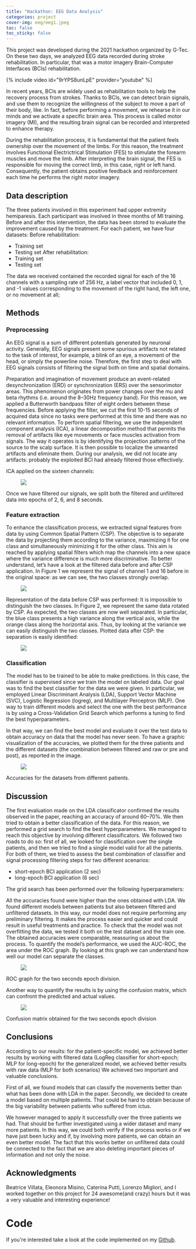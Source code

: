```yaml
---
title: "Hackathon: EEG Data Analysis"
categories: project
cover-img: eeg/eeg1.jpeg
toc: false
toc_sticky: false
---
```



This project was developed during the 2021 hackathon organized by G-Tec. On these two days, we analyzed EEG data recorded during stroke rehabilitation. In particular, that was a motor imagery Brain-Computer Interfaces (BCIs) rehabilitation. 

{% include video id="9rYPS8unLpE" provider="youtube" %}


In recent years, BCIs are widely used as rehabilitation tools to help the recovery process from strokes.
Thanks to BCIs, we can detect brain signals, and use them to recognize the willingness of the subject to move a part of their body, like. In fact, before performing a movement, we rehearse it in our minds and we activate a specific brain area. This process is called motor imagery (MI), and the resulting brain signal can be recorded and interpreted to enhance therapy.

During the rehabilitation process, it is fundamental that the patient feels ownership over the movement of the limbs. For this reason, the treatment involves Functional Electrictrical Stimulation (FES) to stimulate the forearm muscles and move the limb. After interpreting the brain signal, the FES is responsible for moving the correct limb, in this case, right or left hand. Consequently, the patient obtains positive feedback and reinforcement each time he performs the right motor imagery.


## Data description
The three patients involved in this experiment had upper extremity hemiparesis. Each participant was involved in three months of MI training. Before and after this intervention, the data has been stored to evaluate the improvement caused by the treatment.
For each patient, we have four datasets:
Before rehabilitation:
- Training set 
- Testing set
After rehabilitation:
- Training set
- Testing set

The data we received contained the recorded signal for each of the 16 channels with a sampling rate of 256 Hz, a label vector that included 0, 1, and -1 values corresponding to the movement of the right hand, the left one, or no movement at all;

## Methods
### Preprocessing
An EEG signal is a sum of different potentials generated by neuronal activity. Generally, EEG signals present some spurious artifacts not related to the task of interest, for example, a blink of an eye, a movement of the head, or simply the powerline noise. Therefore, the first step to deal with EEG signals consists of filtering the signal both on time and spatial domains. 



Preparation and imagination of movement produce an event-related desynchronization (ERD) or synchronization (ERS) over the sensorimotor areas. This phenomenon originates from power changes over the mu and beta rhythms (i.e. around the 8–30Hz frequency band). For this reason, we applied a Butterworth bandpass filter of eight orders between these frequencies.
Before applying the filter, we cut the first 10-15 seconds of acquired data since no tasks were performed at this time and there was no relevant information.
To perform spatial filtering, we use the independent component analysis (ICA), a linear decomposition method that permits the removal of artifacts like eye movements or face muscles activation from signals. The way it operates is by identifying the projection patterns of the source to the scalp surface. It is then possible to localize the unwanted artifacts and eliminate them. 
During our analysis, we did not locate any artifacts: probably the exploited BCI had already filtered those effectively.

ICA applied on the sixteen channels:

<figure>
	<a href="../eeg/eeg2.png"><img src="../eeg/eeg2.png"></a>
	<figcaption></figcaption>
</figure>


Once we have filtered our signals, we split both the filtered and unfiltered data into epochs of 2, 6, and 8 seconds.

### Feature extraction
To enhance the classification process, we extracted signal features from data by using Common Spatial Pattern (CSP). The objective is to separate the data by projecting them according to the variance, maximizing it for one class and simultaneously minimizing it for the other class. This aim is reached by applying spatial filters which map the channels into a new space where the variance difference is much more discriminative.
To better understand, let’s have a look at the filtered data before and after  CSP application. In Figure 1 we represent the signal of channel 1 and 16 before in the original space: as we can see, the two classes strongly overlap.

<figure>
	<a href="../eeg/eeg3.png"><img src="../eeg/eeg3.png"></a>
	<figcaption></figcaption>
</figure>

Representation of the data before CSP was performed: It is impossible to distinguish the two classes.
In Figure 2, we represent the same data rotated by CSP. As expected, the two classes are now well separated. In particular, the blue class presents a high variance along the vertical axis, while the orange class along the horizontal axis. Thus, by looking at the variance we can easily distinguish the two classes.
Plotted data after CSP: the separation is easily identified:


<figure>
	<a href="../eeg/eeg4.png"><img src="../eeg/eeg4.png"></a>
	<figcaption></figcaption>
</figure>

### Classification
The model has to be trained to be able to make predictions. In this case, the classifier is supervised since we train the model on labeled data.
Our goal was to find the best classifier for the data we were given. In particular, we employed Linear Discriminant Analysis (LDA), Support Vector Machine (SVC), Logistic Regression (logreg), and Multilayer Perceptron (MLP).
One way to train different models and select the one with the best performance is by using a Cross-Validation Grid Search which performs a tuning to find the best hyperparameters. 

In that way, we can find the best model and evaluate it over the test data to obtain accuracy on data that the model has never seen.
To have a graphic visualization of the accuracies, we plotted them for the three patients and the different datasets (the combination between filtered and raw or pre and post), as reported in the image.


<figure>
	<a href="../eeg/eeg5.png"><img src="../eeg/eeg5.png"></a>
	<figcaption></figcaption>
</figure>

Accuracies for the datasets from different patients.

## Discussion
The first evaluation made on the LDA classificator confirmed the results observed in the paper, reaching an accuracy of around 60–70%.
We then tried to obtain a better classification of the data. For this reason, we performed a grid search to find the best hyperparameters.
We managed to reach this objective by involving different classificators. We followed two roads to do so: first of all, we looked for classification over the single patients, and then we tried to find a single model valid for all the patients.
For both of them, we tried to assess the best combination of classifier and signal processing filtering steps for two different scenarios:
- short-epoch BCI application (2 sec)
- long-epoch BCI application (6 sec)

The grid search has been performed over the following hyperparameters:

All the accuracies found were higher than the ones obtained with LDA. We found different models between patients but also between filtered and unfiltered datasets. In this way, our model does not require performing any preliminary filtering. It makes the process easier and quicker and could result in useful treatments and practice.
To check that the model was not overfitting the data, we tested it both on the test dataset and the train one. The obtained accuracies were comparable, reassuring us about the process.
To quantify the model’s performance, we used the AUC-ROC, the area under the ROC graph. By looking at this graph we can understand how well our model can separate the classes.

<figure>
	<a href="../eeg/eeg6.png"><img src="../eeg/eeg6.png"></a>
	<figcaption></figcaption>
</figure>

ROC graph for the two seconds epoch division.

Another way to quantify the results is by using the confusion matrix, which can confront the predicted and actual values.

<figure>
	<a href="../eeg/eeg7.png"><img src="../eeg/eeg7.png"></a>
	<figcaption></figcaption>
</figure>

Confusion matrix obtained for the two seconds epoch division
## Conclusions
According to our results:
for the patient-specific model, we achieved better results by working with filtered data (LogReg classifier for short-epoch; MLP for long-epoch)
for the generalized model, we achieved better results with raw data (MLP for both scenarios)
We achieved two important and valuable conclusions. 

First of all, we found models that can classify the movements better than what has been done with LDA in the paper. 
Secondly, we decided to create a model based on multiple patients. That could be hard to obtain because of the big variability between patients who suffered from ictus. 

We however managed to apply it successfully over the three patients we had. That should be further investigated using a wider dataset and many more patients. In this way, we could both verify if the process works or if we have just been lucky and if, by involving more patients, we can obtain an even better model. The fact that this works better on unfiltered data could be connected to the fact that we are also deleting important pieces of information and not only the noise.

## Acknowledgments 
Beatrice Villata, Eleonora Misino, Caterina Putti, Lorenzo Migliori, and I worked together on this project for 24 awesome(and crazy) hours but it was a very valuable and interesting experience!

# Code
If you're interested take a look at the code implemented on my [Github](https://github.com/pietro-sillano/Stroke_Rehab_EEG).